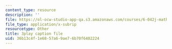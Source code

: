 ```yaml
---
content_type: resource
description: ''
file: https://ol-ocw-studio-app-qa.s3.amazonaws.com/courses/6-042j-mathematics-for-computer-science-spring-2015/36b13c4f1e6857a69ae76b70f6402224_QsKtEuUyIdw.vtt
file_type: application/x-subrip
resourcetype: Other
title: 3play caption file
uid: 36b13c4f-1e68-57a6-9ae7-6b70f6402224
---
```


